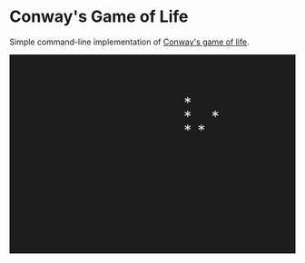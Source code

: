 # Conway's Game of Life

Simple command-line implementation of [Conway's game of life](https://en.wikipedia.org/wiki/Conway%27s_Game_of_Life).

[![Screenshot](assets/screenshot.png)](https://youtu.be/u_pnJpBSkAk)

